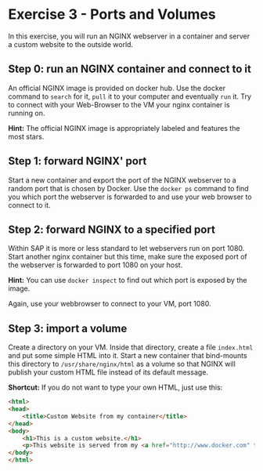 # Exercise 3 - Ports and Volumes

In this exercise, you will run an NGINX webserver in a container and server a custom website to the outside world.

## Step 0: run an NGINX container and connect to it

An official NGINX image is provided on docker hub. Use the docker command to `search` for it, `pull` it to your computer and eventually `run` it. Try to connect with your Web-Browser to the VM your nginx container is running on.

**Hint:** The official NGINX image is appropriately labeled and features the most stars.

## Step 1: forward NGINX' port

Start a new container and export the port of the NGINX webserver to a random port that is chosen by Docker. Use the `docker ps` command to find you which port the webserver is forwarded to and use your web browser to connect to it.

## Step 2: forward NGINX to a specified port

Within SAP it is more or less standard to let webservers run on port 1080. Start another nginx container but this time, make sure the exposed port of the webserver is forwarded to port 1080 on your host.

**Hint:** You can use `docker inspect` to find out which port is exposed by the image.

Again, use your webbrowser to connect to your VM, port 1080.

## Step 3: import a volume

Create a directory on your VM. Inside that directory, create a file `index.html` and put some simple HTML into it. Start a new container that bind-mounts this directory to `/usr/share/nginx/html` as a volume so that NGINX will publish your custom HTML file instead of its default message.

**Shortcut:** If you do not want to type your own HTML, just use this:

```html
<html>
<head>
    <title>Custom Website from my container</title>
</head>
<body>
    <h1>This is a custom website.</h1>
    <p>This website is served from my <a href="http://www.docker.com" target="_blank">Docker</a> container.</p>
</body>
</html>
```
